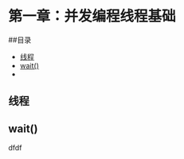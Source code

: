 # 第一章：并发编程线程基础

##目录

- [线程](#1)
- [wait()](#2)
- 



<h2 id="1">线程  </h2>































<h2 id="1">wait()</h2>















dfdf



























